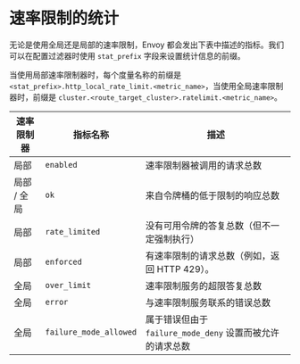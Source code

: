 # 速率限制的统计

无论是使用全局还是局部的速率限制，Envoy 都会发出下表中描述的指标。我们可以在配置过滤器时使用 `stat_prefix` 字段来设置统计信息的前缀。

当使用局部速率限制器时，每个度量名称的前缀是 `<stat_prefix>.http_local_rate_limit.<metric_name>`，当使用全局速率限制器时，前缀是 `cluster.<route_target_cluster>.ratelimit.<metric_name>`。

| 速率限制器  | 指标名称               | 描述                                                      |
| ----------- | ---------------------- | --------------------------------------------------------- |
| 局部        | `enabled`              | 速率限制器被调用的请求总数                                |
| 局部 / 全局 | `ok`                   | 来自令牌桶的低于限制的响应总数                            |
| 局部        | `rate_limited`         | 没有可用令牌的答复总数（但不一定强制执行）                |
| 局部        | `enforced`             | 有速率限制的请求总数（例如，返回 HTTP 429）。             |
| 全局        | `over_limit`           | 速率限制服务的超限答复总数                                |
| 全局        | `error`                | 与速率限制服务联系的错误总数                              |
| 全局        | `failure_mode_allowed` | 属于错误但由于 `failure_mode_deny` 设置而被允许的请求总数 |